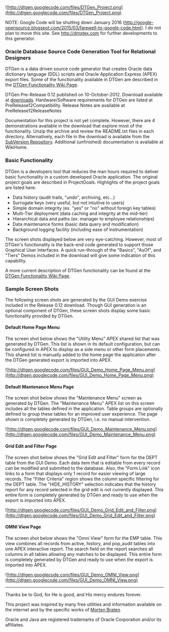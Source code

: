 ![http://dtgen.googlecode.com/files/DTGen_Project.png](http://dtgen.googlecode.com/files/DTGen_Project.png)

NOTE: Google Code will be shutting down January 2016 (http://google-opensource.blogspot.com/2015/03/farewell-to-google-code.html).  I do not plan to move this site.  See http://dmstex.com for further developments to this generator.

### Oracle Database Source Code Generation Tool for Relational Designers ###

DTGen is a data driven source code generator that creates Oracle data dictionary language (DDL) scripts and Oracle Application Express (APEX) export files.  Some of the functionality available in DTGen are described in the [DTGen Functionality Wiki Page](http://code.google.com/p/dtgen/wiki/DTGenFunctionality).

DTGen Pre-Release 0.12 published on 10-October-2012. Download available at [downloads](http://code.google.com/p/dtgen/downloads/detail?name=dtgen_0.12.zip).  Hardware/Software requirements for DTGen are listed at PreRelease12Compatibility.  Release Notes are available at PreRelease12ReleaseNotes

Documentation for this project is not yet complete.  However, there are 4 demonstrations available in the download that explore most of the functionality.  Unzip the archive and review the README.txt files in each directory.  Alternatively, each file in the download is available from the [SubVersion Repository](http://code.google.com/p/dtgen/source/browse/#svn%2Ftrunk).  Additional (unfinished) documentation is available at WikiHome.

### Basic Functionality ###

DTGen is a developers tool that reduces the man hours required to deliver basic functionality in a custom developed Oracle application.  The original project goals are described in ProjectGoals.  Highlights of the project goals are listed here:

  * Data history (audit trails, "undo", archiving, etc...)
  * Surrogate keys (very useful, but not intuitive to users)
  * Simple domain integrity (ex. "yes" or "no" without foreign key tables)
  * Multi-Tier deployment (data caching and integrity at the mid-tier)
  * Hierarchical data and paths (ex. manager to employee relationships)
  * Data maintenance forms (basic data query and modification)
  * Background logging facility (including ease of instrumentation)

The screen shots displayed below are very eye-catching. However, most of DTGen's functionality is the back-end code generated to support those Graphical User Interfaces. A quick run-through of the "Basics", "AsOf", and "Tiers" Demos included in the download will give some indication of this capability.

A more current description of DTGen functionality can be found at the [DTGen Functionality Wiki Page](http://code.google.com/p/dtgen/wiki/DTGenFunctionality).

### Sample Screen Shots ###

The following screen shots are generated by the GUI Demo exercise included in the Release 0.12 download.  Though GUI generation is an optional component of DTGen, these screen shots display some basic functionality provided by DTGen.

#### Default Home Page Menu ####

The screen shot below shows the "Utility Menu" APEX shared list that was generated by DTGen.  This list is shown in its default configuration, but can be configured in APEX to display as a side menu or other form placements.  This shared list is manually added to the home page the application after the DTGen generated export is imported into APEX.

![http://dtgen.googlecode.com/files/GUI_Demo_Home_Page_Menu.png](http://dtgen.googlecode.com/files/GUI_Demo_Home_Page_Menu.png)

#### Default Mantenance Menu Page ####

The screen shot below shows the "Maintenance Menu" screen as generated by DTGen.  The "Maintenance Menu" APEX list on this screen includes all the tables defined in the application.  Table groups are optionally defined to group these tables for an improved user experience.  The page shown is completely generated by DTGen, i.e. no manual intervention.

![http://dtgen.googlecode.com/files/GUI_Demo_Maintenance_Menu.png](http://dtgen.googlecode.com/files/GUI_Demo_Maintenance_Menu.png)

#### Grid Edit and Filter Page ####

The screen shot below shows the "Grid Edit and Filter" form for the DEPT table from the GUI Demo.  Each data item that is editable from every record can be modified and submitted to the database.  Also, the "Form Link" icon links to a form that displays only 1 record for easier viewing of large records.  The "Filter Criteria" region shows the column specific filtering for the DEPT table.  The "HIDE\_HISTORY" selection indicates that the history report for any record selected in the grid edit is not currently displayed. This entire form is completely generated by DTGen and ready to use when the export is imported into APEX.

![http://dtgen.googlecode.com/files/GUI_Demo_Grid_Edit_and_Filter.png](http://dtgen.googlecode.com/files/GUI_Demo_Grid_Edit_and_Filter.png)

#### OMNI View Page ####

The screen shot below shows the "Omni View" form for the EMP table.  This view combines all records from active, history, and pop\_audit tables into one APEX interactive report.  The search field on the report searches all columns in all tables allowing any matches to be displayed. This entire form is completely generated by DTGen and ready to use when the export is imported into APEX.

![http://dtgen.googlecode.com/files/GUI_Demo_OMNI_View.png](http://dtgen.googlecode.com/files/GUI_Demo_OMNI_View.png)


---


Thanks be to God, for He is good, and His mercy endures forever.

This project was inspired by many free utilities and information available on the internet and by the specific works of [Morten Braten](http://ora-00001.blogspot.com/)

Oracle and Java are registered trademarks of Oracle Corporation and/or its affiliates.